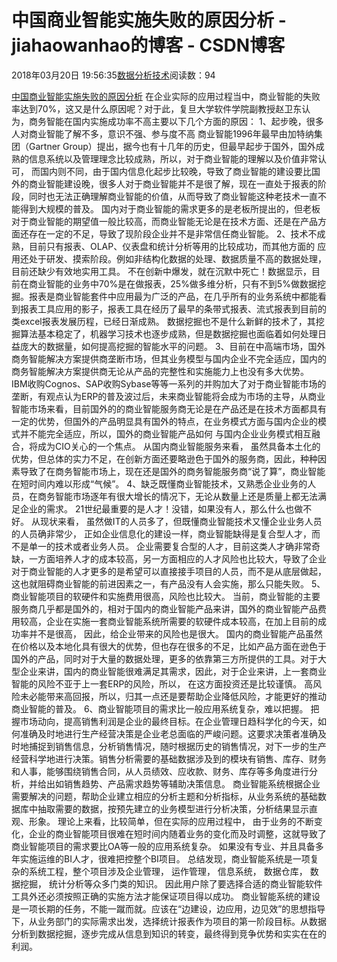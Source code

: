 
# 中国商业智能实施失败的原因分析 - jiahaowanhao的博客 - CSDN博客


2018年03月20日 19:56:35[数据分析技术](https://me.csdn.net/jiahaowanhao)阅读数：94


[中国商业智能实施失败的原因分析](http://cda.pinggu.org/view/25036.html)
在企业实际的应用过程当中，商业智能的失败率达到70%，这又是什么原因呢？对于此，复旦大学软件学院副教授赵卫东认为，商务智能在国内实施成功率不高主要以下几个方面的原因：
1、起步晚，很多人对商业智能了解不多，意识不强、参与度不高
商业智能1996年最早由加特纳集团（Gartner Group）提出，据今也有十几年的历史，但最早起步于国外，国外成熟的信息系统以及管理理念比较成熟，所以，对于商业智能的理解以及价值非常认可， 而国内则不同，由于国内信息化起步比较晚，导致了商业智能的建设要比国外的商业智能建设晚，很多人对于商业智能并不是很了解，现在一直处于报表的阶段，同时也无法正确理解商业智能的价值，从而导致了商业智能这种老技术一直不能得到大规模的普及。
国内对于商业智能的需求更多的是老板所提出的，但老板对于商业智能的期望值一般比较高，而商业智能无论是在技术方面、还是在产品方面还存在一定的不足，导致了现阶段企业并不是非常信任商业智能。
2、技术不成熟，目前只有报表、OLAP、仪表盘和统计分析等用的比较成功，而其他方面的 应用还处于研发、摸索阶段。例如非结构化数据的处理、数据质量不高的数据处理， 目前还缺少有效地实用工具。
不在创新中爆发，就在沉默中死亡！数据显示，目前在商业智能的业务中70%是在做报表，25%做多维分析，只有不到5%做数据挖掘。报表是商业智能套件中应用最为广泛的产品，在几乎所有的业务系统中都能看到报表工具应用的影子，报表工具在经历了最早的条带式报表、流式报表到目前的类excel报表发展历程，已经日渐成熟。
数据挖掘也不是什么新鲜的技术了，其挖掘算法基本稳定了，机器学习技术也逐步成熟，但是数据挖掘也面临着如何处理日益庞大的数据量，如何提高挖掘的智能水平的问题。
3、目前在中高端市场，国外商务智能解决方案提供商垄断市场，但其业务模型与国内企业不完全适应，国内的商务智能解决方案提供商无论从产品的完整性和实施能力上也没有多大优势。
IBM收购Cognos、SAP收购Sybase等等一系列的并购加大了对于商业智能市场的垄断，有观点认为ERP的普及波过后，未来商业智能将会成为市场的主导，从商业智能市场来看，目前国外的的商业智能服务商无论是在产品还是在技术方面都具有一定的优势，但国外的产品明显具有国外的特点，在业务模式方面与国内企业的模式并不能完全适应，所以，国外的商业智能产品如何 与国内企业业务模式相互融合，将成为CIO关心的一个焦点。
从国内商业智能服务来看， 虽然具备本土化的优势，但总体的实力不足，在创新方面还要略逊色于国外的服务商，因此，种种因素导致了在商务智能市场上，现在还是国外的商务智能服务商“说了算”，商业智能在短时间内难以形成“气候”。
4、缺乏既懂商业智能技术，又熟悉企业业务的人员，在商务智能市场逐年有很大增长的情况下，无论从数量上还是质量上都无法满足企业的需求。
21世纪最重要的是人才！没错，如果没有人，那么什么也做不好。 从现状来看， 虽然做IT的人员多了，但既懂商业智能技术又懂企业业务人员的人员确非常少， 正如企业信息化的建设一样，商业智能缺得是复合型人才，而不是单一的技术或者业务人员。
企业需要复合型的人才，目前这类人才确非常奇缺，一方面培养人才的成本较高，另一方面相应的人才风险也比较大，导致了企业对于商业智能的人才更多的是希望可以直接接手项目的人员，而不是从底层做起，这也就阻碍商业智能的前进因素之一，有产品没有人会实施，那么只能失败。
5、商业智能项目的软硬件和实施费用很高，风险也比较大。
当前，商业智能的主要服务商几乎都是国外的，相对于国内的商业智能产品来讲，国外的商业智能产品费用较高，企业在实施一套商业智能系统所需要的软硬件成本较高，在加上目前的成功率并不是很高， 因此，给企业带来的风险也是很大。
国内的商业智能产品虽然在价格以及本地化具有很大的优势，但也存在很多的不足，比如产品方面在逊色于国外的产品，同时对于大量的数据处理，更多的依靠第三方所提供的工具。对于大型企业来讲，国内的商业智能很难满足其需求，因此，对于企业来讲，上一套商业智能的风险不亚于上一套ERP的风险，所以， 在这方面投资还是比较谨慎。 高风险未必能带来高回报，所以，归其一点还是要帮助企业降低风险，才能更好的推动商业智能的普及。
6、商业智能项目的需求比一般应用系统复杂，难以把握。
把握市场动向，提高销售利润是企业的最终目标。在企业管理日趋科学化的今天，如何准确及时地进行生产经营决策是企业老总面临的严峻问题。这要求决策者准确及时地捕捉到销售信息，分析销售情况，随时根据历史的销售情况，对下一步的生产经营科学地进行决策。销售分析需要的基础数据涉及到的模块有销售、库存、财务和人事，能够围绕销售合同，从人员绩效、应收款、财务、库存等多角度进行分析，并给出如销售趋势、产品需求趋势等辅助决策信息。
商业智能系统根据企业需要解决的问题，帮助企业建立相应的分析主题和分析指标，从业务系统的基础数据库中抽取需要的数据，按预先建立的业务模型进行分析决策，分析结果显示直观、形象。
理论上来看，比较简单，但在实际的应用过程中， 由于业务的不断变化，企业的商业智能项目很难在短时间内随着业务的变化而及时调整，这就导致了商业智能项目的需求要比OA等一般的应用系统复杂。 如果没有专业、并且具备多年实施运维的BI人才，很难把控整个BI项目。
总结发现，商业智能系统是一项复杂的系统工程，整个项目涉及企业管理， 运作管理， 信息系统， 数据仓库， 数据挖掘， 统计分析等众多门类的知识。 因此用户除了要选择合适的商业智能软件工具外还必须按照正确的实施方法才能保证项目得以成功。
商业智能系统的建设是一项长期的任务，不能一蹴而就。应该在“边建设，边应用，边见效”的思想指导下，从业务部门的实际需求出发，选择统计报表作为项目的第一阶段目标。从数据分析到数据挖掘，逐步完成从信息到知识的转变，最终得到竞争优势和实实在在的利润。

